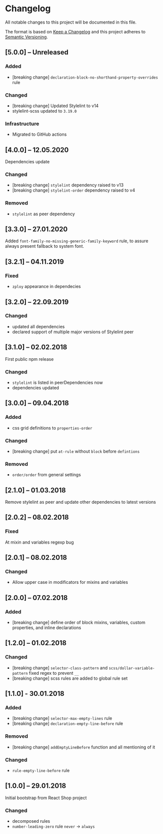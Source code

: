 # Changelog
All notable changes to this project will be documented in this file.

The format is based on [Keep a Changelog](http://keepachangelog.com/en/1.0.0/)
and this project adheres to [Semantic Versioning](http://semver.org/spec/v2.0.0.html).

## [5.0.0] – Unreleased

### Added
- [breaking change] `declaration-block-no-shorthand-property-overrides` rule

### Changed
- [breaking change] Updated Stylelint to v14
- stylelint-scss updated to `3.19.0`

### Infrastructure
- Migrated to GitHub actions

## [4.0.0] – 12.05.2020

Dependencies update

### Changed
- [breaking change] `stylelint` dependency raised to v13
- [breaking change] `stylelint-order` dependency raised to v4

### Removed
- `stylelint` as peer dependency

## [3.3.0] – 27.01.2020

Added `font-family-no-missing-generic-family-keyword` rule, to assure always present fallback to system font.

## [3.2.1] – 04.11.2019

### Fixed
- `zploy` appearance in dependecies

## [3.2.0] – 22.09.2019

### Changed
- updated all dependencies
- declared support of multiple major versions of Stylelint peer

## [3.1.0] – 02.02.2018

First public npm release

### Changed
- `stylelint` is listed in peerDependencies now
- dependencies updated

## [3.0.0] – 09.04.2018

### Added
- css grid definitions to `properties-order`

### Changed
- [breaking change] put `at-rule` without `block` before `defintions`

### Removed
- `order/order` from general settings

## [2.1.0] – 01.03.2018

Remove stylelint as peer and update other dependencies to latest versions

## [2.0.2] – 08.02.2018

### Fixed
At mixin and variables regexp bug

## [2.0.1] – 08.02.2018

### Changed
- Allow upper case in modificators for mixins and variables

## [2.0.0] – 07.02.2018

### Added
- [breaking change] define order of block mixins, variables, custom properties, and inline declarations

## [1.2.0] – 01.02.2018

### Changed
- [breaking change] `selector-class-pattern` and `scss/dollar-variable-pattern` fixed regex to prevent `__`
- [breaking change] scss rules are added to global rule set

## [1.1.0] - 30.01.2018

### Added
- [breaking change] `selector-max-empty-lines` rule
- [breaking change] `declaration-empty-line-before` rule

### Removed
- [breaking change] `addEmptyLineBefore` function and all mentioning of it

### Changed
- `rule-empty-line-before` rule

## [1.0.0] – 29.01.2018

Initial bootstrap from React Shop project

### Changed
- decomposed rules
- `number-leading-zero` rule `never` → `always`
